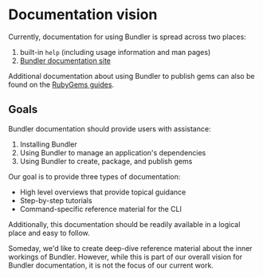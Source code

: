# Documentation vision

Currently, documentation for using Bundler is spread across two places:

1. built-in `help` (including usage information and man pages)
2. [Bundler documentation site](http://bundler.io)

Additional documentation about using Bundler to publish gems can also be found on the [RubyGems guides](http://guides.rubygems.org/).

## Goals

Bundler documentation should provide users with assistance:

1. Installing Bundler
2. Using Bundler to manage an application's dependencies
3. Using Bundler to create, package, and publish gems

Our goal is to provide three types of documentation:

* High level overviews that provide topical guidance
* Step-by-step tutorials
* Command-specific reference material for the CLI

Additionally, this documentation should be readily available in a logical place and easy to follow.

Someday, we'd like to create deep-dive reference material about the inner workings of Bundler. However, while this is part of our overall vision for Bundler documentation, it is not the focus of our current work.

